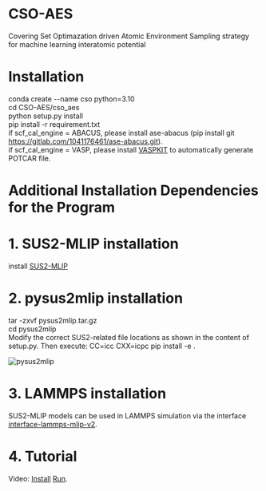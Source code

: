 # CSO-AES
Covering Set Optimazation driven Atomic Environment Sampling strategy for machine learning interatomic potential   

# Installation
conda create --name cso python=3.10  
cd CSO-AES/cso_aes  
python setup.py install  
pip install -r requirement.txt  
if scf_cal_engine = ABACUS, please  install ase-abacus (pip install git https://gitlab.com/1041176461/ase-abacus.git).  
if scf_cal_engine = VASP, please install [VASPKIT](https://vaspkit.com/installation.html) to automatically generate POTCAR file.

# Additional Installation Dependencies for the Program
# 1. SUS2-MLIP installation  
install [SUS2-MLIP](https://github.com/hu-yanxiao/SUS2-MLIP)
# 2. pysus2mlip installation
tar -zxvf pysus2mlip.tar.gz  
cd pysus2mlip  
Modify the correct SUS2-related file locations as shown in the content of setup.py. Then execute: CC=icc CXX=icpc pip install -e .  

![pysus2mlip](https://github.com/user-attachments/assets/c432dc3b-16b2-4ac0-8e53-f3ade9aec096)

# 3. LAMMPS installation
SUS2-MLIP models can be used in LAMMPS simulation via the interface [interface-lammps-mlip-v2](https://gitlab.com/ashapeev/interface-lammps-mlip-2/-/tree/master?ref_type=heads).

# 4. Tutorial
Video: [Install](https://b23.tv/PSIvqp5) [Run](https://b23.tv/dy2E1WQ). 
